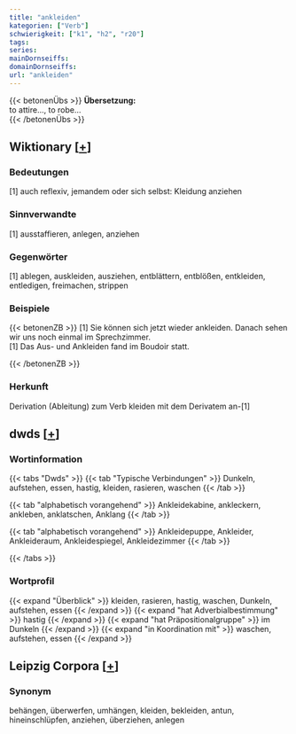 ```yaml
---
title: "ankleiden"
kategorien: ["Verb"]
schwierigkeit: ["k1", "h2", "r20"]
tags:
series:
mainDornseiffs:
domainDornseiffs:
url: "ankleiden"
---
```


{{< betonenÜbs >}}
**Übersetzung:**  
to attire..., to robe...  
{{< /betonenÜbs >}}

## Wiktionary [[+](https://de.wiktionary.org/wiki/ankleiden)]

### Bedeutungen
[1] auch reflexiv, jemandem oder sich selbst: Kleidung anziehen  

### Sinnverwandte
[1] ausstaffieren, anlegen, anziehen  

### Gegenwörter
[1] ablegen, auskleiden, ausziehen, entblättern, entblößen, entkleiden, entledigen, freimachen, strippen  

### Beispiele
{{< betonenZB >}}
[1] Sie können sich jetzt wieder ankleiden. Danach sehen wir uns noch einmal im Sprechzimmer.  
[1] Das Aus- und Ankleiden fand im Boudoir statt.  

{{< /betonenZB >}}
### Herkunft
Derivation (Ableitung) zum Verb kleiden mit dem Derivatem an-[1]  



## dwds [[+](https://www.dwds.de/wb/ankleiden)]

### Wortinformation
{{< tabs "Dwds" >}}
{{< tab "Typische Verbindungen" >}}
Dunkeln, aufstehen, essen, hastig, kleiden, rasieren, waschen
{{< /tab >}}

{{< tab "alphabetisch vorangehend" >}}
Ankleidekabine, ankleckern, ankleben, anklatschen, Anklang
{{< /tab >}}

{{< tab "alphabetisch vorangehend" >}}
Ankleidepuppe, Ankleider, Ankleideraum, Ankleidespiegel, Ankleidezimmer
{{< /tab >}}

{{< /tabs >}}

### Wortprofil
{{< expand "Überblick" >}} kleiden, rasieren, hastig, waschen, Dunkeln, aufstehen, essen {{< /expand >}}
{{< expand "hat Adverbialbestimmung" >}} hastig {{< /expand >}}
{{< expand "hat Präpositionalgruppe" >}} im Dunkeln {{< /expand >}}
{{< expand "in Koordination mit" >}} waschen, aufstehen, essen {{< /expand >}}

## Leipzig Corpora [[+](https://corpora.uni-leipzig.de/en/res?word=ankleiden&corpusId=deu_newscrawl-public_2018)]


### Synonym
behängen, überwerfen, umhängen, kleiden, bekleiden, antun, hineinschlüpfen, anziehen, überziehen, anlegen

